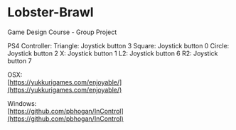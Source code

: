 # Lobster-Brawl
Game Design Course - Group Project

PS4 Controller:
Triangle: Joystick button 3
Square: Joystick button 0
Circle: Joystick button 2
X: Joystick button 1
L2: Joystick button 6
R2: Joystick button 7

OSX:  
[https://yukkurigames.com/enjoyable/](https://yukkurigames.com/enjoyable/)

Windows:  
[https://github.com/pbhogan/InControl](https://github.com/pbhogan/InControl)

